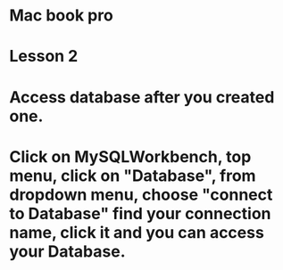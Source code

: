 # Mac book pro
# Lesson 2
# Access database after you created one.
# Click on MySQLWorkbench, top menu, click on "Database", from dropdown menu, choose "connect to Database" find your connection name, click it and you can access your Database.
